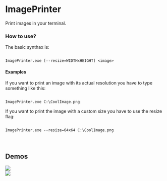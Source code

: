 # ImagePrinter

Print images in your terminal.


### How to use?

The basic synthax is:

<code>
ImagePrinter.exe [--resize=WIDTHxHEIGHT] &lt;image&gt;
</code>

#### Examples

If you want to print an image with its actual resolution you have to type something like this:

<code>
ImagePrinter.exe C:\CoolImage.png
</code>

If you want to print the image with a custom size you have to use the resize flag:

<code>
ImagePrinter.exe --resize=64x64 C:\CoolImage.png
</code>

<br>
<br>

## Demos

<img src="https://i.imgur.com/LAU28SM.gif" />
<br>
<img src="https://i.imgur.com/Cm6YaEM.gif" />
